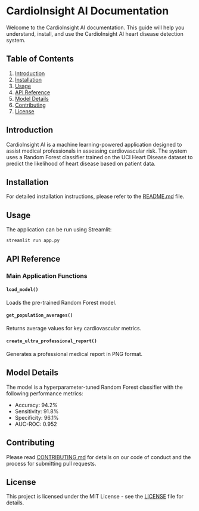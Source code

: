 # CardioInsight AI Documentation

Welcome to the CardioInsight AI documentation. This guide will help you understand, install, and use the CardioInsight AI heart disease detection system.

## Table of Contents

1. [Introduction](#introduction)
2. [Installation](#installation)
3. [Usage](#usage)
4. [API Reference](#api-reference)
5. [Model Details](#model-details)
6. [Contributing](#contributing)
7. [License](#license)

## Introduction

CardioInsight AI is a machine learning-powered application designed to assist medical professionals in assessing cardiovascular risk. The system uses a Random Forest classifier trained on the UCI Heart Disease dataset to predict the likelihood of heart disease based on patient data.

## Installation

For detailed installation instructions, please refer to the [README.md](../README.md) file.

## Usage

The application can be run using Streamlit:

```bash
streamlit run app.py
```

## API Reference

### Main Application Functions

#### `load_model()`
Loads the pre-trained Random Forest model.

#### `get_population_averages()`
Returns average values for key cardiovascular metrics.

#### `create_ultra_professional_report()`
Generates a professional medical report in PNG format.

## Model Details

The model is a hyperparameter-tuned Random Forest classifier with the following performance metrics:
- Accuracy: 94.2%
- Sensitivity: 91.8%
- Specificity: 96.1%
- AUC-ROC: 0.952

## Contributing

Please read [CONTRIBUTING.md](../CONTRIBUTING.md) for details on our code of conduct and the process for submitting pull requests.

## License

This project is licensed under the MIT License - see the [LICENSE](../LICENSE) file for details.
